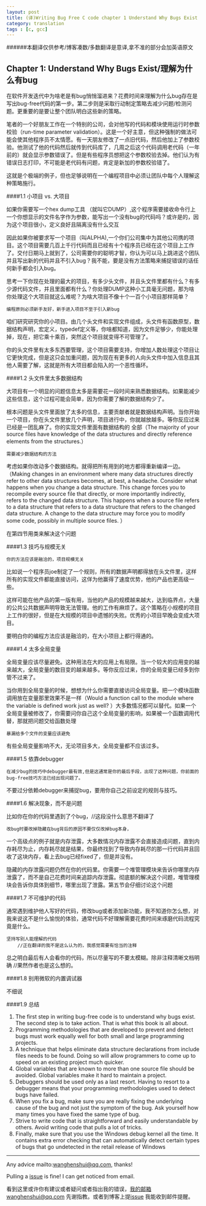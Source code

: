 ```yaml
---
layout: post
title: (译)Writing Bug Free C code chapter 1 Understand Why Bugs Exist
category: translation
tags : [c, gcc]
---
```

  


\######本翻译仅供参考/博客凑数/多数翻译是意译,拿不准的部分会加英语原文

## Chapter 1: Understand Why Bugs Exist/理解为什么有bug

在软件开发迭代中为啥老是有bug悄悄溜进来？花费时间来理解为什么bug存在是写出bug-free代码的第一步。第二步则是采取行动制定策略去减少问题/检测问题。更重要的是要让整个团队明白这些新的策略。

笔者的一个好朋友工作在一个特别的公司，会对他写的代码和模块使用运行时参数校验（run-time parameter  validation）。这是一个好主意，但这种强制的做法可能会使其他程序员不太情愿。有一天朋友修改了一点旧代码，然后他加上了参数校验。他测试了他的代码然后就传到代码库了，几周之后这个代码调用老代码（一年前的）就会显示参数错误了。但是有些程序员想把这个参数校验去掉。他们认为有错误日志打印，不可能是老代码有问题，肯定是新加的参数校验错了。

这就是个极端的例子，但也足够说明在一个编程项目中必须让团队中每个人理解这种策略施行。

\####1.1 小项目 vs. 大项目

如果你需要写一个hex dump工具 （就叫它DUMP）,这个程序需要接收命令行上一个你想显示的文件名字作为参数，能写出一个没有bug的代码吗？或许是的，因为这个项目很小，定义良好且隔离没有什么交互

因此如果你被要求写一个项目（叫ALPHA),一个你们公司集中为其他公司携的项目。这个项目需要几百上千行代码而且已经有十个程序员已经在这个项目上工作了。交付日期马上就到了，公司需要你的聪明才智，你认为可以马上跳进这个团队并且写出新的代码并且不引入bug？我不能，要是没有方法策略来捕捉错误的话任何新手都会引入bug。

思考一下你现在处理的最大的项目，有多少头文件，并且头文件里都有什么？有多少源代码文件，并且里面都有什么？你处理DUMP这种小工具毫无问题，那为啥你处理这个大项目就这么难呢？为啥大项目不像十个一百个小项目那样简单？

```
编程原则必须新手友好，新手进入项目不至于引入新bug
```

咱们研究研究你的小项目。由几个头文件和实现文件组成，头文件有函数原型，数据结构声明，宏定义，typedef定义等，你啥都知道，因为文件足够少，你能处理掉，现在，把它乘十乘百，突然这个项目就变得不可管理了。

你的头文件里有太多东西要管理，这个项目需要支持，你增加人数处理这个项目让它更快完成，但是这只会加重问题，因为现在有更多的人向头文件中加入信息且其他人需要了解，这就是所有大项目都会陷入的一个恶性循环。

\####1.2 头文件里太多数据结构

大项目有一个明显的问题信息太多是需要花一段时间来熟悉数据结构。如果能减少这些信息，这个过程可能会简单，因为你需要了解的数据结构少了。

根本问题是头文件里面放了太多的信息，主要贡献者就是数据结构声明。当你开始一个项目，你在头文件里放几个声明，项目进行中，你就越放越多。等你反应过来已经是一团乱麻了。你的实现文件里面有数据结构的
全部（The majority of your source files have knowledge of the data structures and directly reference elements from the structures.）

```
需要减少数据结构的方法
```

考虑如果你改动多个数据结构。就得把所有用到的地方都得重新编译一边。（Making changes in an  environment where many data structures directly refer to other data  structures becomes, at best, a headache. Consider what happens when you  change a data structure. This change forces you to recompile every  source file that directly, or more importantly indirectly, refers to the  changed data structure. This happens when a source file refers to a  data structure that refers to a data structure that refers to the  changed data structure. A change to the data structure may force you to  modify some code, possibly in multiple source files. ）

在第四节用类来解决这个问题

\####1.3 技巧与规模无关

```
你的方法应该是融洽的，项目规模无关
```

比如说一个程序员joe制定了一个规则，所有的数据声明都得放在头文件里，这样所有的实现文件都能直接访问，这佯为他赢得了速度优势，他的产品也更高级一些。

这样可能在他产品的第一版有用，当他的产品的规模越来越大，达到临界点，大量的公共公共数据声明导致无法管理。他的工作有麻烦了。这个策略在小规模的项目上工作的很好，但是在大规模的项目中遗憾的失败。优秀的小项目早晚会变成大项目。

要明白你的编程方法应该是融洽的，在大小项目上都行得通的。

\####1.4 太多全局变量

全局变量应该尽量避免。这种用法在大的应用上有局限。当一个较大的应用变的越来越大，全局变量的数目变的越来越多。等你反应过来，你的全局变量已经多到你管不过来了。

当你用到全局变量的时候，想想为什么你需要直接访问全局变量。把一个模块函数调用放在变量那里效果不是一样（Would a function  call to the module where the variable is defined work just as well?  ）大多数情况都可以替代。如果一个全局变量被修改了，你需要问你自己这个全局变量的影响，如果被一个函数调用代替，那就把问题交给函数处理

```
暴漏给多个文件的变量应该避免
```

有些全局变量影响不大，无论项目多大，全局变量都不应该过多。

\####1.5 依靠debugger

```
在减少bug的技巧中debugger最有效,但是这通常是你的最后手段，出现了这种问题，你前面的bug-free技巧方法已经出现问题了。
```

不要过分依赖debugger来捕捉bug，要用你自己之前设定的规则与技巧。

\####1.6 解决现象，而不是问题

比如你在你的代码里遇到了个bug，//这段没什么意思不翻译了

```
改bug时要改掉隐藏在bug背后的原因不要仅仅改掉bug本身，
```

一个高级点的例子就是内存泄露，大多数情况内存泄露不会直接造成问题，直到内存耗尽为止，内存耗尽就是结果，你最终找到了导致内存耗尽的那一行代码并且回收了这块内存，看上去bug已经fixed了，但是并没有。

隐藏的内存泄露问题仍然在你的代码里。你需要一个堆管理模块来告诉你哪里内存泄露了，而不是自己花费时间来追踪内存泄露。彻底额的解决这个问题，堆管理模块会告诉你具体到细节，哪里出现了泄露。第五节会仔细讨论这个问题

\####1.7 不可维护的代码

通常遇到维护他人写好的代码，修改bug或者添加新功能，我不知道你怎么想，对我来说这不是什么愉悦的体验，通常代码不好理解需要花费时间来琢磨代码流程究竟是什么。

```
坚持写别人能理解的代码
    //正在翻译的我不是这么认为的，我感觉需要有恰当的注释
```

总之明白最后有人会看你的代码，所以尽量写的不要太模糊。除非注释清晰文档明确
//果然作者也是这么想的。

\####1.8 别用微软的内置调试器

不细说

\####1.9 总结

1. The first step in writing bug-free code is to understand why bugs  exist. The second step is to take action. That is what this book is all  about.
2. Programming methodologies that are developed to prevent and detect  bugs must work equally well for both small and large programming  projects.
3. A technique that helps eliminate data structure declarations from  include files needs to be found. Doing so will allow programmers to come  up to speed on an existing project much quicker.
4. Global variables that are known to more than one source file should  be avoided. Global variables make it hard to maintain a project.
5. Debuggers should be used only as a last resort. Having to resort to a  debugger means that your programming methodologies used to detect bugs  have failed.
6. When you fix a bug, make sure you are really fixing the underlying  cause of the bug and not just the symptom of the bug. Ask yourself how  many times you have fixed the same type of bug.
7. Strive to write code that is straightforward and easily understandable by others. Avoid writing code that pulls a lot of tricks.
8. Finally, make sure that you use the Windows debug kernel all the  time. It contains extra error checking that can automatically detect  certain types of bugs that go undetected in the retail release of  Windows



---

Any advice mailto:wanghenshui@qq.com, thanks! 

Pulling a [issue](https://github.com/wanghenshui/wanghenshui.github.io/issues/new) is fine! I can get noticed from email.

看到这里或许你有建议或者疑问或者指出我的错误，我的邮箱wanghenshui@qq.com 先谢指教。或者到博客上提[issue](https://github.com/wanghenshui/wanghenshui.github.io/issues/new) 我能收到邮件提醒。